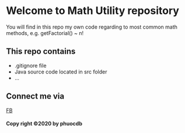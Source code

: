 # Welcome to Math Utility repository
You will find in this repo my own code 
regarding to most common math methods, e.g. 
getFactorial() ~ n!

## This repo contains 
* .gitignore file
* Java source code located in src folder
* ...


## Connect me via
[FB](https://www.facebook.com/profile.php?id=100009941145672)

#### Copy right ©2020 by phuocdb